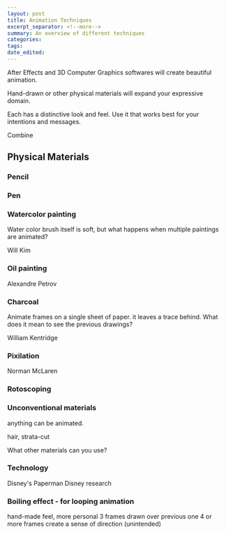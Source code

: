 ```yaml
---
layout: post	
title: Animation Techniques
excerpt_separator: <!--more-->
summary: An overview of different techniques
categories:
tags:
date_edited:
---
```


After Effects and 3D Computer Graphics softwares will create beautiful animation. 

Hand-drawn or other physical materials will expand your expressive domain.

Each has a distinctive look and feel. Use it that works best for your intentions and messages.

Combine

## Physical Materials

### Pencil

### Pen

### Watercolor painting
Water color brush itself is soft, but what happens when multiple paintings are animated?

Will Kim

### Oil painting

Alexandre Petrov

### Charcoal

Animate frames on a single sheet of paper. it leaves a trace behind. What does it mean to see the previous drawings?

William Kentridge

### Pixilation

Norman McLaren

### Rotoscoping

### Unconventional materials
anything can be animated.

hair, strata-cut

What other materials can you use?



### Technology

Disney's Paperman
Disney research



### Boiling effect - for looping animation
hand-made feel, more personal
3 frames drawn over previous one
4 or more frames create a sense of direction (unintended)






<!-- footnotes -->
